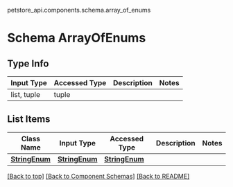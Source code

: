 petstore_api.components.schema.array_of_enums
# Schema ArrayOfEnums

## Type Info
Input Type | Accessed Type | Description | Notes
------------ | ------------- | ------------- | -------------
list, tuple | tuple |  |

## List Items
Class Name | Input Type | Accessed Type | Description | Notes
------------- | ------------- | ------------- | ------------- | -------------
[**StringEnum**](string_enum.md) | [**StringEnum**](string_enum.md) | [**StringEnum**](string_enum.md) |  |

[[Back to top]](#top) [[Back to Component Schemas]](../../../README.md#Component-Schemas) [[Back to README]](../../../README.md)
